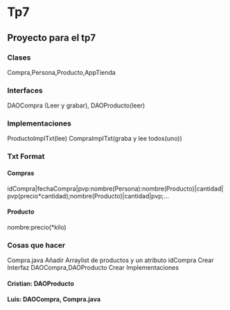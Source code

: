 # Tp7
## Proyecto para el tp7
### Clases
Compra,Persona,Producto,AppTienda
### Interfaces
DAOCompra (Leer y grabar), DAOProducto(leer)
### Implementaciones
ProductoImplTxt(lee)
CompraImplTxt(graba y lee todos(uno))
### Txt Format
#### Compras
idCompra|fechaCompra|pvp:nombre(Persona):nombre(Producto)|cantidad|pvp(precio*cantidad);nombre(Producto)|cantidad|pvp;...
#### Producto
nombre:precio(*kilo)

### Cosas que hacer
Compra.java Añadir Arraylist de productos y un atributo idCompra
Crear Interfaz DAOCompra,DAOProducto
Crear Implementaciones

#### Cristian: DAOProducto
#### Luis: DAOCompra, Compra.java

